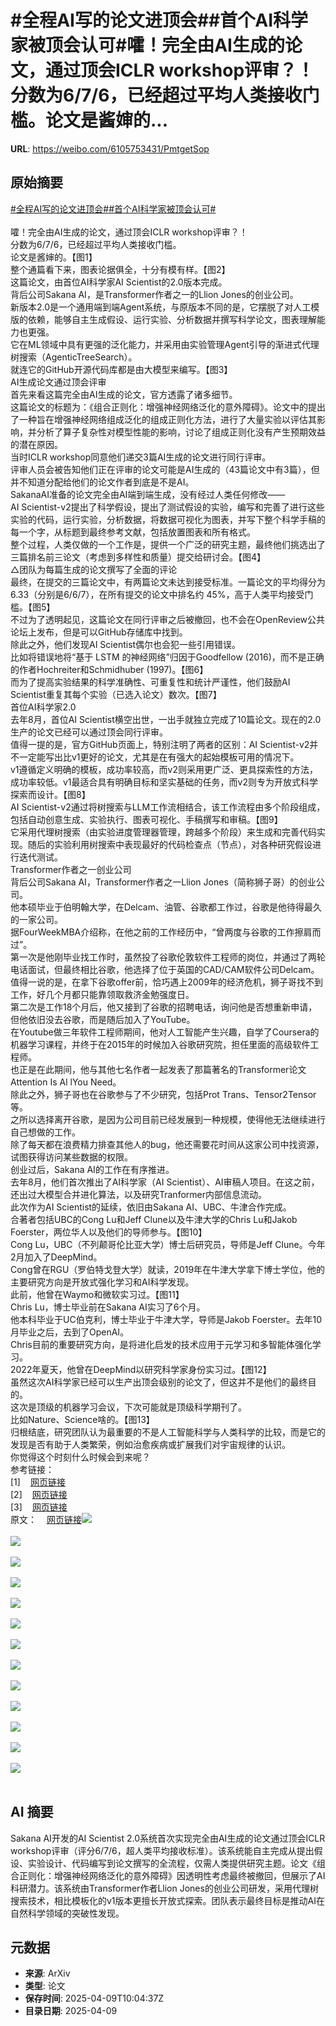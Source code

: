 # #全程AI写的论文进顶会##首个AI科学家被顶会认可#嚯！完全由AI生成的论文，通过顶会ICLR workshop评审？！分数为6/7/6，已经超过平均人类接收门槛。论文是酱婶的...

**URL**: https://weibo.com/6105753431/PmtgetSop

## 原始摘要

<a href="https://m.weibo.cn/search?containerid=231522type%3D1%26t%3D10%26q%3D%23%E5%85%A8%E7%A8%8BAI%E5%86%99%E7%9A%84%E8%AE%BA%E6%96%87%E8%BF%9B%E9%A1%B6%E4%BC%9A%23&amp;extparam=%23%E5%85%A8%E7%A8%8BAI%E5%86%99%E7%9A%84%E8%AE%BA%E6%96%87%E8%BF%9B%E9%A1%B6%E4%BC%9A%23" data-hide=""><span class="surl-text">#全程AI写的论文进顶会#</span></a><a href="https://m.weibo.cn/search?containerid=231522type%3D1%26t%3D10%26q%3D%23%E9%A6%96%E4%B8%AAAI%E7%A7%91%E5%AD%A6%E5%AE%B6%E8%A2%AB%E9%A1%B6%E4%BC%9A%E8%AE%A4%E5%8F%AF%23&amp;extparam=%23%E9%A6%96%E4%B8%AAAI%E7%A7%91%E5%AD%A6%E5%AE%B6%E8%A2%AB%E9%A1%B6%E4%BC%9A%E8%AE%A4%E5%8F%AF%23" data-hide=""><span class="surl-text">#首个AI科学家被顶会认可#</span></a><br><br>嚯！完全由AI生成的论文，通过顶会ICLR workshop评审？！<br>分数为6/7/6，已经超过平均人类接收门槛。<br>论文是酱婶的。【图1】<br>整个通篇看下来，图表论据俱全，十分有模有样。【图2】<br>这篇论文，由首位AI科学家AI Scientist的2.0版本完成。<br>背后公司Sakana AI，是Transformer作者之一的Llion Jones的创业公司。<br>新版本2.0是一个通用端到端Agent系统，与原版本不同的是，它摆脱了对人工模版的依赖，能够自主生成假设、运行实验、分析数据并撰写科学论文，图表理解能力也更强。<br>它在ML领域中具有更强的泛化能力，并采用由实验管理Agent引导的渐进式代理树搜索（AgenticTreeSearch）。<br>就连它的GitHub开源代码库都是由大模型来编写。【图3】<br>AI生成论文通过顶会评审<br>首先来看这篇完全由AI生成的论文，官方透露了诸多细节。<br>这篇论文的标题为：《组合正则化：增强神经网络泛化的意外障碍》。论文中的提出了一种旨在增强神经网络组成泛化的组成正则化方法，进行了大量实验以评估其影响，并分析了算子复杂性对模型性能的影响，讨论了组成正则化没有产生预期效益的潜在原因。<br>当时ICLR workshop同意他们递交3篇AI生成的论文进行同行评审。<br>评审人员会被告知他们正在评审的论文可能是AI生成的（43篇论文中有3篇），但并不知道分配给他们的论文作者到底是不是AI。<br>SakanaAI准备的论文完全由AI端到端生成，没有经过人类任何修改——<br>AI Scientist-v2提出了科学假设，提出了测试假设的实验，编写和完善了进行这些实验的代码，运行实验，分析数据，将数据可视化为图表，并写下整个科学手稿的每一个字，从标题到最终参考文献，包括放置图表和所有格式。<br>整个过程，人类仅做的一个工作是，提供一个广泛的研究主题，最终他们挑选出了三篇排名前三论文（考虑到多样性和质量）提交给研讨会。【图4】<br>△团队为每篇生成的论文撰写了全面的评论<br>最终，在提交的三篇论文中，有两篇论文未达到接受标准。一篇论文的平均得分为 6.33（分别是6/6/7），在所有提交的论文中排名约 45%，高于人类平均接受门槛。【图5】<br>不过为了透明起见，这篇论文在同行评审之后被撤回，也不会在OpenReview公共论坛上发布，但是可以GitHub存储库中找到。<br>除此之外，他们发现AI Scientist偶尔也会犯一些引用错误。<br>比如将错误地将“基于 LSTM 的神经网络”归因于Goodfellow (2016)，而不是正确的作者Hochreiter和Schmidhuber (1997)。【图6】<br>而为了提高实验结果的科学准确性、可重复性和统计严谨性，他们鼓励AI Scientist重复其每个实验（已选入论文）数次。【图7】<br>首位AI科学家2.0<br>去年8月，首位AI Scientist横空出世，一出手就独立完成了10篇论文。现在的2.0生产的论文已经可以通过顶会同行评审。<br>值得一提的是，官方GitHub页面上，特别注明了两者的区别：AI Scientist-v2并不一定能写出比v1更好的论文，尤其是在有强大的起始模板可用的情况下。<br>v1遵循定义明确的模板，成功率较高，而v2则采用更广泛、更具探索性的方法，成功率较低。v1最适合具有明确目标和坚实基础的任务，而v2则专为开放式科学探索而设计。【图8】<br>AI Scientist-v2通过将树搜索与LLM工作流相结合，该工作流程由多个阶段组成，包括自动创意生成、实验执行、图表可视化、手稿撰写和审稿。【图9】<br>它采用代理树搜索（由实验进度管理器管理，跨越多个阶段）来生成和完善代码实现。随后的实验利用树搜索中表现最好的代码检查点（节点），对各种研究假设进行迭代测试。<br>Transformer作者之一创业公司<br>背后公司Sakana AI，Transformer作者之一Llion Jones（简称狮子哥）的创业公司。<br>他本硕毕业于伯明翰大学，在Delcam、油管、谷歌都工作过，谷歌是他待得最久的一家公司。<br>据FourWeekMBA介绍称，在他之前的工作经历中，“曾两度与谷歌的工作擦肩而过”。<br>第一次是他刚毕业找工作时，虽然投了谷歌伦敦软件工程师的岗位，并通过了两轮电话面试，但最终相比谷歌，他选择了位于英国的CAD/CAM软件公司Delcam。<br>值得一说的是，在拿下谷歌offer前，恰巧遇上2009年的经济危机，狮子哥找不到工作，好几个月都只能靠领取救济金勉强度日。<br>第二次是工作18个月后，他又接到了谷歌的招聘电话，询问他是否想重新申请，但他依旧没去谷歌，而是随后加入了YouTube。<br>在Youtube做三年软件工程师期间，他对人工智能产生兴趣，自学了Coursera的机器学习课程，并终于在2015年的时候加入谷歌研究院，担任里面的高级软件工程师。<br>也正是在此期间，他与其他七名作者一起发表了那篇著名的Transformer论文Attention Is Al lYou Need。<br>除此之外，狮子哥也在谷歌参与了不少研究，包括Prot Trans、Tensor2Tensor等。<br>之所以选择离开谷歌，是因为公司目前已经发展到一种规模，使得他无法继续进行自己想做的工作。<br>除了每天都在浪费精力排查其他人的bug，他还需要花时间从这家公司中找资源，试图获得访问某些数据的权限。<br>创业过后，Sakana AI的工作在有序推进。<br>去年8月，他们首次推出了AI科学家（AI Scientist）、AI审稿人项目。在这之前，还出过大模型合并进化算法，以及研究Tranformer内部信息流动。<br>此次作为AI Scientist的延续，依旧由Sakana AI、UBC、牛津合作完成。<br>合著者包括UBC的Cong Lu和Jeff Clune以及牛津大学的Chris Lu和Jakob Foerster，两位华人以及他们的导师参与。【图10】<br>Cong Lu，UBC（不列颠哥伦比亚大学）博士后研究员，导师是Jeff Clune。今年2月加入了DeepMind。<br>Cong曾在RGU（罗伯特戈登大学）就读，2019年在牛津大学拿下博士学位，他的主要研究方向是开放式强化学习和AI科学发现。<br>此前，他曾在Waymo和微软实习过。【图11】<br>Chris Lu，博士毕业前在Sakana AI实习了6个月。<br>他本科毕业于UC伯克利，博士毕业于牛津大学，导师是Jakob Foerster。去年10月毕业之后，去到了OpenAI。<br>Chris目前的重要研究方向，是将进化启发的技术应用于元学习和多智能体强化学习。<br>2022年夏天，他曾在DeepMind以研究科学家身份实习过。【图12】<br>虽然这次AI科学家已经可以生产出顶会级别的论文了，但这并不是他们的最终目的。<br>这次是顶级的机器学习会议，下次可能就是顶级科学期刊了。<br>比如Nature、Science啥的。【图13】<br>归根结底，研究团队认为最重要的不是人工智能科学与人类科学的比较，而是它的发现是否有助于人类繁荣，例如治愈疾病或扩展我们对宇宙规律的认识。<br>你觉得这个时刻什么时候会到来呢？<br>参考链接：<br>[1]<a href="https://weibo.cn/sinaurl?u=https%3A%2F%2Fsakana.ai%2Fai-scientist-first-publication%2F%23importance-of-transparency-and-ethical-code-of-conduct" data-hide=""><span class="url-icon"><img style="width: 1rem;height: 1rem" src="https://h5.sinaimg.cn/upload/2015/09/25/3/timeline_card_small_web_default.png" referrerpolicy="no-referrer"></span><span class="surl-text">网页链接</span></a><br>[2]<a href="https://weibo.cn/sinaurl?u=https%3A%2F%2Fgithub.com%2FSakanaAI%2FAI-Scientist-ICLR2025-Workshop-Experiment%3Ftab%3Dreadme-ov-file" data-hide=""><span class="url-icon"><img style="width: 1rem;height: 1rem" src="https://h5.sinaimg.cn/upload/2015/09/25/3/timeline_card_small_web_default.png" referrerpolicy="no-referrer"></span><span class="surl-text">网页链接</span></a><br>[3]<a href="https://weibo.cn/sinaurl?u=https%3A%2F%2Fgithub.com%2FSakanaAI%2FAI-Scientist-v2" data-hide=""><span class="url-icon"><img style="width: 1rem;height: 1rem" src="https://h5.sinaimg.cn/upload/2015/09/25/3/timeline_card_small_web_default.png" referrerpolicy="no-referrer"></span><span class="surl-text">网页链接</span></a><br>原文：<a href="https://weibo.cn/sinaurl?u=https%3A%2F%2Fmp.weixin.qq.com%2Fs%2FP9vJ65OVemtZzfc1Kf9KAg" data-hide=""><span class="url-icon"><img style="width: 1rem;height: 1rem" src="https://h5.sinaimg.cn/upload/2015/09/25/3/timeline_card_small_web_default.png" referrerpolicy="no-referrer"></span><span class="surl-text">网页链接</span></a><img style="" src="https://tvax4.sinaimg.cn/large/006Fd7o3gy1i0al4xmartj30nk0k079g.jpg" referrerpolicy="no-referrer"><br><br><img style="" src="https://tvax2.sinaimg.cn/large/006Fd7o3gy1i0al4xv8g1j30tb0k0ahg.jpg" referrerpolicy="no-referrer"><br><br><img style="" src="https://tvax3.sinaimg.cn/large/006Fd7o3gy1i0al4vowy9j30zk07a41s.jpg" referrerpolicy="no-referrer"><br><br><img style="" src="https://tvax3.sinaimg.cn/large/006Fd7o3gy1i0al4xk99tj30zk0d0wlc.jpg" referrerpolicy="no-referrer"><br><br><img style="" src="https://tvax4.sinaimg.cn/large/006Fd7o3gy1i0al4xihe8j30ml0k0tfr.jpg" referrerpolicy="no-referrer"><br><br><img style="" src="https://tvax2.sinaimg.cn/large/006Fd7o3gy1i0al4xxcofj30zk0d545y.jpg" referrerpolicy="no-referrer"><br><br><img style="" src="https://tvax2.sinaimg.cn/large/006Fd7o3gy1i0al4w4vpnj30zk091jvc.jpg" referrerpolicy="no-referrer"><br><br><img style="" src="https://tvax1.sinaimg.cn/large/006Fd7o3gy1i0al4yb3kej30zk0g6wlr.jpg" referrerpolicy="no-referrer"><br><br><img style="" src="https://tvax4.sinaimg.cn/large/006Fd7o3gy1i0al4xkkefj30ug0k0wl5.jpg" referrerpolicy="no-referrer"><br><br><img style="" src="https://tvax4.sinaimg.cn/large/006Fd7o3gy1i0al4wxwkfj30zk0bcgpc.jpg" referrerpolicy="no-referrer"><br><br><img style="" src="https://tvax4.sinaimg.cn/large/006Fd7o3gy1i0al4xaez8j30k00ka7ex.jpg" referrerpolicy="no-referrer"><br><br><img style="" src="https://tvax4.sinaimg.cn/large/006Fd7o3gy1i0al4xs1b3j30k00qy126.jpg" referrerpolicy="no-referrer"><br><br><img style="" src="https://tvax2.sinaimg.cn/large/006Fd7o3gy1i0al4wxdrgj30k00k116g.jpg" referrerpolicy="no-referrer"><br><br>

## AI 摘要

Sakana AI开发的AI Scientist 2.0系统首次实现完全由AI生成的论文通过顶会ICLR workshop评审（评分6/7/6，超人类平均接收标准）。该系统能自主完成从提出假设、实验设计、代码编写到论文撰写的全流程，仅需人类提供研究主题。论文《组合正则化：增强神经网络泛化的意外障碍》因透明性考虑最终被撤回，但展示了AI科研潜力。该系统由Transformer作者Llion Jones的创业公司研发，采用代理树搜索技术，相比模板化的v1版本更擅长开放式探索。团队表示最终目标是推动AI在自然科学领域的突破性发现。

## 元数据

- **来源**: ArXiv
- **类型**: 论文
- **保存时间**: 2025-04-09T10:04:37Z
- **目录日期**: 2025-04-09
